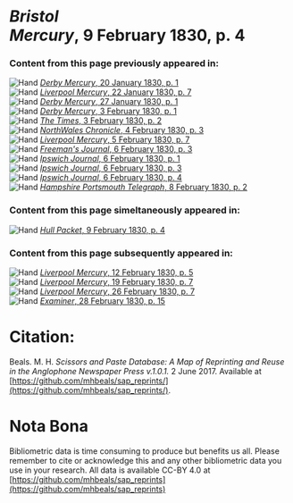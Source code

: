 # *Bristol Mercury*, 9 February 1830, p. 4  
  
### Content from this page previously appeared in:  
![Hand](http://scissorsandpaste.net/wp-content/uploads/2017/06/smallhandpointer.png) [*Derby Mercury*, 20 January 1830, p. 1](https://mhbeals.github.io/sap_html/Derby-Mercury/Derby-Mercury-20-January-1830-p-1)  
![Hand](http://scissorsandpaste.net/wp-content/uploads/2017/06/smallhandpointer.png) [*Liverpool Mercury*, 22 January 1830, p. 7](https://mhbeals.github.io/sap_html/Liverpool-Mercury/Liverpool-Mercury-22-January-1830-p-7)  
![Hand](http://scissorsandpaste.net/wp-content/uploads/2017/06/smallhandpointer.png) [*Derby Mercury*, 27 January 1830, p. 1](https://mhbeals.github.io/sap_html/Derby-Mercury/Derby-Mercury-27-January-1830-p-1)  
![Hand](http://scissorsandpaste.net/wp-content/uploads/2017/06/smallhandpointer.png) [*Derby Mercury*, 3 February 1830, p. 1](https://mhbeals.github.io/sap_html/Derby-Mercury/Derby-Mercury-3-February-1830-p-1)  
![Hand](http://scissorsandpaste.net/wp-content/uploads/2017/06/smallhandpointer.png) [*The Times*, 3 February 1830, p. 2](https://mhbeals.github.io/sap_html/The-Times/The-Times-3-February-1830-p-2)  
![Hand](http://scissorsandpaste.net/wp-content/uploads/2017/06/smallhandpointer.png) [*NorthWales Chronicle*, 4 February 1830, p. 3](https://mhbeals.github.io/sap_html/NorthWales-Chronicle/NorthWales-Chronicle-4-February-1830-p-3)  
![Hand](http://scissorsandpaste.net/wp-content/uploads/2017/06/smallhandpointer.png) [*Liverpool Mercury*, 5 February 1830, p. 7](https://mhbeals.github.io/sap_html/Liverpool-Mercury/Liverpool-Mercury-5-February-1830-p-7)  
![Hand](http://scissorsandpaste.net/wp-content/uploads/2017/06/smallhandpointer.png) [*Freeman's Journal*, 6 February 1830, p. 3](https://mhbeals.github.io/sap_html/Freeman's-Journal/Freeman's-Journal-6-February-1830-p-3)  
![Hand](http://scissorsandpaste.net/wp-content/uploads/2017/06/smallhandpointer.png) [*Ipswich Journal*, 6 February 1830, p. 1](https://mhbeals.github.io/sap_html/Ipswich-Journal/Ipswich-Journal-6-February-1830-p-1)  
![Hand](http://scissorsandpaste.net/wp-content/uploads/2017/06/smallhandpointer.png) [*Ipswich Journal*, 6 February 1830, p. 3](https://mhbeals.github.io/sap_html/Ipswich-Journal/Ipswich-Journal-6-February-1830-p-3)  
![Hand](http://scissorsandpaste.net/wp-content/uploads/2017/06/smallhandpointer.png) [*Ipswich Journal*, 6 February 1830, p. 4](https://mhbeals.github.io/sap_html/Ipswich-Journal/Ipswich-Journal-6-February-1830-p-4)  
![Hand](http://scissorsandpaste.net/wp-content/uploads/2017/06/smallhandpointer.png) [*Hampshire Portsmouth Telegraph*, 8 February 1830, p. 2](https://mhbeals.github.io/sap_html/Hampshire-Portsmouth-Telegraph/Hampshire-Portsmouth-Telegraph-8-February-1830-p-2)  
  
### Content from this page simeltaneously appeared in:  
![Hand](http://scissorsandpaste.net/wp-content/uploads/2017/06/smallhandpointer.png) [*Hull Packet*, 9 February 1830, p. 4](https://mhbeals.github.io/sap_html/Hull-Packet/Hull-Packet-9-February-1830-p-4)  
  
### Content from this page subsequently appeared in:  
![Hand](http://scissorsandpaste.net/wp-content/uploads/2017/06/smallhandpointer.png) [*Liverpool Mercury*, 12 February 1830, p. 5](https://mhbeals.github.io/sap_html/Liverpool-Mercury/Liverpool-Mercury-12-February-1830-p-5)  
![Hand](http://scissorsandpaste.net/wp-content/uploads/2017/06/smallhandpointer.png) [*Liverpool Mercury*, 19 February 1830, p. 7](https://mhbeals.github.io/sap_html/Liverpool-Mercury/Liverpool-Mercury-19-February-1830-p-7)  
![Hand](http://scissorsandpaste.net/wp-content/uploads/2017/06/smallhandpointer.png) [*Liverpool Mercury*, 26 February 1830, p. 7](https://mhbeals.github.io/sap_html/Liverpool-Mercury/Liverpool-Mercury-26-February-1830-p-7)  
![Hand](http://scissorsandpaste.net/wp-content/uploads/2017/06/smallhandpointer.png) [*Examiner*, 28 February 1830, p. 15](https://mhbeals.github.io/sap_html/Examiner/Examiner-28-February-1830-p-15)  


# Citation: 

Beals. M. H. *Scissors and Paste Database: A Map of Reprinting and Reuse in the Anglophone Newspaper Press v.1.0.1.* 2 June 2017. Available at [https://github.com/mhbeals/sap_reprints/](https://github.com/mhbeals/sap_reprints/). 

# Nota Bona

Bibliometric data is time consuming to produce but benefits us all. Please remember to cite or acknowledge this and any other bibliometric data you use in your research. All data is available CC-BY 4.0 at [https://github.com/mhbeals/sap_reprints](https://github.com/mhbeals/sap_reprints)